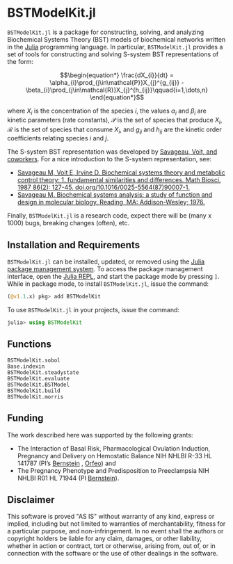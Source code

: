 # BSTModelKit.jl
`BSTModelKit.jl` is a package for constructing, solving, and analyzing Biochemical Systems Theory (BST) models of biochemical networks written in the [Julia](https://julialang.org) programming language. In particular, `BSTModelKit.jl` provides a set of tools for constructing and solving S-system BST representations of the form:

```math
\begin{equation*}
\frac{dX_{i}}{dt} = \alpha_{i}\prod_{j\in\mathcal{P}}X_{j}^{g_{ij}} - \beta_{i}\prod_{j\in\mathcal{R}}X_{j}^{h_{ij}}\qquad{i=1,\dots,n}
\end{equation*}
```

where $X_{i}$ is the concentration of the species $i$, the values $\alpha_{i}$ and $\beta_{i}$ are kinetic parameters (rate constants), $\mathcal{P}$ is the set of species that produce $X_{i}$, $\mathcal{R}$ is the set of species that consume $X_{i}$, and $g_{ij}$ and $h_{ij}$ are the kinetic order coefficients relating species $i$ and $j$. 

The S-system BST representation was developed by [Savageau, Voit, and coworkers](https://en.wikipedia.org/wiki/Michael_Antonio_Savageau). For a nice introduction to the S-system representation, see:

* [Savageau M, Voit E, Irvine D. Biochemical systems theory and metabolic control theory: 1. fundamental similarities and differences. Math Biosci. 1987 86(2): 127-45. doi.org/10.1016/0025-5564(87)90007-1.](https://www.sciencedirect.com/science/article/pii/0025556487900071)
* [Savageau M. Biochemical systems analysis: a study of function and design in molecular biology. Reading, MA: Addison-Wesley; 1976.](https://www.amazon.com/Biochemical-Systems-Analysis-Function-Molecular/dp/1449590764/ref=sr_1_1?crid=1MRBJ5U79CTTH&keywords=Biochemical+systems+analysis&qid=1690469004&sprefix=biochemical+systems+analysis%2Caps%2C69&sr=8-1)

Finally, `BSTModelKit.jl` is a research code, expect there will be (many x 1000) bugs, breaking changes (often), etc. 

## Installation and Requirements
`BSTModelKit.jl` can be installed, updated, or removed using the [Julia package management system](https://docs.julialang.org/en/v1/stdlib/Pkg/). To access the package management interface, open the [Julia REPL](https://docs.julialang.org/en/v1/stdlib/REPL/), and start the package mode by pressing `]`.
While in package mode, to install `BSTModelKit.jl`, issue the command:

```julia
(@v1.1.x) pkg> add BSTModelKit
```

To use `BSTModelKit.jl` in your projects, issue the command:

```julia
julia> using BSTModelKit
```

## Functions
```@docs
BSTModelKit.sobol
Base.indexin
BSTModelKit.steadystate
BSTModelKit.evaluate
BSTModelKit.BSTModel
BSTModelKit.build
BSTModelKit.morris
```

## Funding
The work described here was supported by the following grants: 
* The Interaction of Basal Risk, Pharmacological Ovulation Induction, Pregnancy and Delivery on Hemostatic Balance  NIH NHLBI R-33 HL 141787 (PI’s [Bernstein](https://www.uvmhealth.org/medcenter/provider/ira-m-bernstein-md) , [Orfeo](https://www.med.uvm.edu/biochemistry/lab_orfeo_research)) and 
* The Pregnancy Phenotype and Predisposition to Preeclampsia NIH NHLBI R01 HL 71944 (PI [Bernstein](https://www.uvmhealth.org/medcenter/provider/ira-m-bernstein-md)).

## Disclaimer
This software is proved "AS IS" without warranty of any kind, express or implied, including but not limited to warranties of merchantability, fitness for a particular purpose, and non-infringement. In no event shall the authors or copyright holders be liable for any claim, damages, or other liability, whether in action or contract, tort or otherwise, arising from, out of, or in connection with the software or the use of other dealings in the software.
